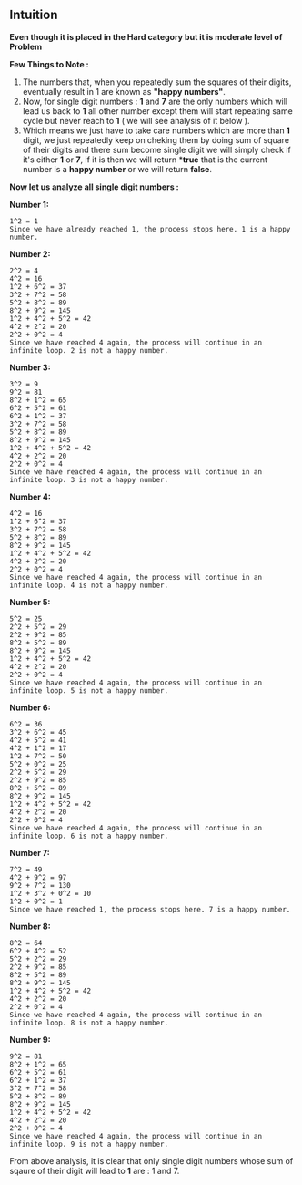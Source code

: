 ## Intuition 

**Even though it is placed in the Hard category but it is moderate level of Problem**

**Few Things to Note :**
1. The numbers that, when you repeatedly sum the squares of their digits, eventually result in 1 are known as **"happy numbers"**.
2. Now, for single digit numbers : **1** and **7** are the only numbers which will lead us back to **1** all other number except them
    will start repeating same cycle but never reach to **1** ( we will see analysis of it below ).
3. Which means we just have to take care numbers which are more than **1** digit, we just repeatedly keep on cheking them by doing
    sum of square of their digits and there sum become single digit we will simply check if it's either **1** or **7**, if it is then we
    will return ***true** that is the current number is a **happy number** or we will return **false**.

**Now let us analyze all single digit numbers :** 

**Number 1:**
```
1^2 = 1
Since we have already reached 1, the process stops here. 1 is a happy number.
```

**Number 2:**
```
2^2 = 4
4^2 = 16
1^2 + 6^2 = 37
3^2 + 7^2 = 58
5^2 + 8^2 = 89
8^2 + 9^2 = 145
1^2 + 4^2 + 5^2 = 42
4^2 + 2^2 = 20
2^2 + 0^2 = 4
Since we have reached 4 again, the process will continue in an infinite loop. 2 is not a happy number.
```

**Number 3:**
```
3^2 = 9
9^2 = 81
8^2 + 1^2 = 65
6^2 + 5^2 = 61
6^2 + 1^2 = 37
3^2 + 7^2 = 58
5^2 + 8^2 = 89
8^2 + 9^2 = 145
1^2 + 4^2 + 5^2 = 42
4^2 + 2^2 = 20
2^2 + 0^2 = 4
Since we have reached 4 again, the process will continue in an infinite loop. 3 is not a happy number.
```

**Number 4:**
```
4^2 = 16
1^2 + 6^2 = 37
3^2 + 7^2 = 58
5^2 + 8^2 = 89
8^2 + 9^2 = 145
1^2 + 4^2 + 5^2 = 42
4^2 + 2^2 = 20
2^2 + 0^2 = 4
Since we have reached 4 again, the process will continue in an infinite loop. 4 is not a happy number.
```

**Number 5:**
```
5^2 = 25
2^2 + 5^2 = 29
2^2 + 9^2 = 85
8^2 + 5^2 = 89
8^2 + 9^2 = 145
1^2 + 4^2 + 5^2 = 42
4^2 + 2^2 = 20
2^2 + 0^2 = 4
Since we have reached 4 again, the process will continue in an infinite loop. 5 is not a happy number.
```

**Number 6:**
```
6^2 = 36
3^2 + 6^2 = 45
4^2 + 5^2 = 41
4^2 + 1^2 = 17
1^2 + 7^2 = 50
5^2 + 0^2 = 25
2^2 + 5^2 = 29
2^2 + 9^2 = 85
8^2 + 5^2 = 89
8^2 + 9^2 = 145
1^2 + 4^2 + 5^2 = 42
4^2 + 2^2 = 20
2^2 + 0^2 = 4
Since we have reached 4 again, the process will continue in an infinite loop. 6 is not a happy number.
```

**Number 7:**
```
7^2 = 49
4^2 + 9^2 = 97
9^2 + 7^2 = 130
1^2 + 3^2 + 0^2 = 10
1^2 + 0^2 = 1
Since we have reached 1, the process stops here. 7 is a happy number.
```

**Number 8:**
```
8^2 = 64
6^2 + 4^2 = 52
5^2 + 2^2 = 29
2^2 + 9^2 = 85
8^2 + 5^2 = 89
8^2 + 9^2 = 145
1^2 + 4^2 + 5^2 = 42
4^2 + 2^2 = 20
2^2 + 0^2 = 4
Since we have reached 4 again, the process will continue in an infinite loop. 8 is not a happy number.
```

**Number 9:**
```
9^2 = 81
8^2 + 1^2 = 65
6^2 + 5^2 = 61
6^2 + 1^2 = 37
3^2 + 7^2 = 58
5^2 + 8^2 = 89
8^2 + 9^2 = 145
1^2 + 4^2 + 5^2 = 42
4^2 + 2^2 = 20
2^2 + 0^2 = 4
Since we have reached 4 again, the process will continue in an infinite loop. 9 is not a happy number.
```

From above analysis, it is clear that only single digit numbers whose sum of sqaure of their digit will lead to **1** are : 1 and 7.